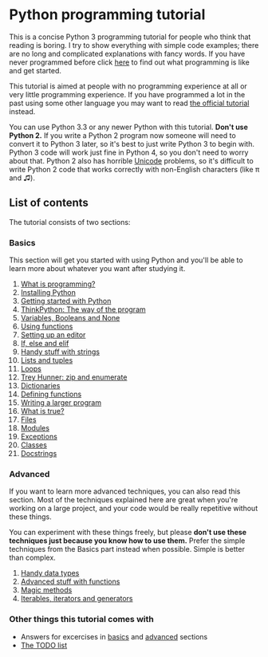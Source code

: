 # Python programming tutorial

This is a concise Python 3 programming tutorial for people who think
that reading is boring. I try to show everything with simple code
examples; there are no long and complicated explanations with fancy
words. If you have never programmed before click
[here](basics/what-is-programming.md) to find out what programming is
like and get started.

This tutorial is aimed at people with no programming experience at all
or very little programming experience. If you have programmed a lot in
the past using some other language you may want to read [the official
tutorial](https://docs.python.org/3/tutorial/) instead.

You can use Python 3.3 or any newer Python with this tutorial. **Don't
use Python 2.** If you write a Python 2 program now someone will need to
convert it to Python 3 later, so it's best to just write Python 3 to
begin with. Python 3 code will work just fine in Python 4, so you don't
need to worry about that. Python 2 also has horrible
[Unicode](http://www.unicode.org/standard/WhatIsUnicode.html) problems,
so it's difficult to write Python 2 code that works correctly with
non-English characters (like π and ♫).

## List of contents

The tutorial consists of two sections:

### Basics

This section will get you started with using Python and you'll be able
to learn more about whatever you want after studying it.

1. [What is programming?](basics/001-what-is-programming.md)
2. [Installing Python](basics/002-installing-python.md)
3. [Getting started with Python](basics/003-getting-started.md)
4. [ThinkPython: The way of the program](basics/004-the-way-of-the-program.md)
5. [Variables, Booleans and None](basics/005-variables.md)
6. [Using functions](basics/006-using-functions.md)
7. [Setting up an editor](basics/007-editor-setup.md)
8. [If, else and elif](basics/008-if.md)
9. [Handy stuff with strings](basics/009-handy-stuff-strings.md)
10. [Lists and tuples](basics/010-lists-and-tuples.md)
11. [Loops](basics/011-loops.md)
12. [Trey Hunner: zip and enumerate](basics/012-trey-hunner-zip-and-enumerate.md)
13. [Dictionaries](basics/013-dicts.md)
14. [Defining functions](basics/014-defining-functions.md)
15. [Writing a larger program](015-basics/larger-program.md)
16. [What is true?](basics/016-what-is-true.md)
17. [Files](basics/017-files.md)
18. [Modules](basics/018-modules.md)
19. [Exceptions](basics/019-exceptions.md)
20. [Classes](basics/020-classes.md)
21. [Docstrings](basics/021-docstrings.md)

### Advanced

If you want to learn more advanced techniques, you can also read this
section. Most of the techniques explained here are great when you're
working on a large project, and your code would be really repetitive
without these things.

You can experiment with these things freely, but please **don't use these
techniques just because you know how to use them.** Prefer the simple
techniques from the Basics part instead when possible. Simple is better
than complex.

1. [Handy data types](advanced/001-datatypes.md)
2. [Advanced stuff with functions](advanced/002-functions.md)
3. [Magic methods](advanced/003-magicmethods.md)
4. [Iterables, iterators and generators](advanced/004-iters.md)

### Other things this tutorial comes with

- Answers for excercises in [basics](basics/answers.md) and
    [advanced](advanced/answers.md) sections
- [The TODO list](TODO.md)

